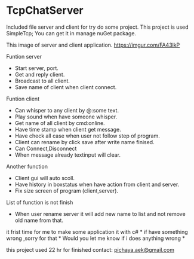 # TcpChatServer
Included file server and client for try do some project. 
This project is used SimpleTcp;
You can get it in manage nuGet package.

This image of server and client application.
https://imgur.com/FA43lkP

Funtion server
  - Start server, port.
  - Get and reply client.
  - Broadcast to all client.
  - Save name of client when client connect.
  
Funtion client 
  - Can whisper to any client by @<name>:some text.
  - Play sound when have someone whisper.
  - Get name of all client by cmd:online.
  - Have time stamp when client get message.
  - Have check all case when user not follow step of program.
  - Client can rename by click save after write name finised.
  - Can Connect,Disconnect
  - When message already textinput will clear.
 
 Another function
 - Client gui will auto scoll.
 - Have history in boxstatus when have action from client and server.
 - Fix size screen of program (client,server).

List of function is not finish
  - When user rename server it will add new name to list and not remove old name from that.

  it frist time for me to make some application it with c# *
  if have something wrong ,sorry for that *
  Would you let me know if i does anything wrong *

  this project used 22 hr for finished
  contact: pichaya.aek@gmail.com
